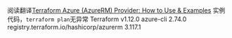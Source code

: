 阅读翻译[Terraform Azure (AzureRM) Provider: How to Use & Examples](https://spacelift.io/blog/terraform-azurerm-provider)
实例代码，`terraform plan`无异常
Terraform v1.12.0
azure-cli 2.74.0
registry.terraform.io/hashicorp/azurerm 3.117.1
